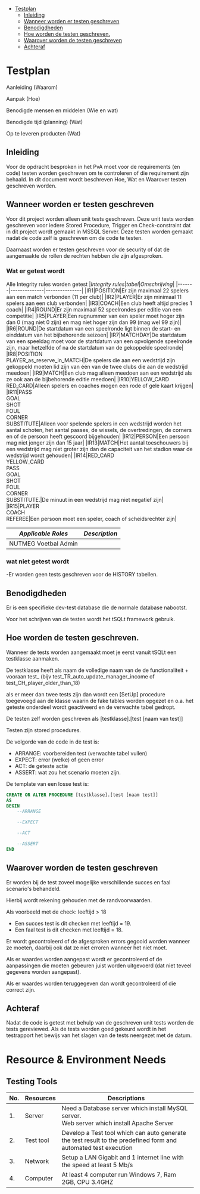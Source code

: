 - [Testplan](#testplan)
	- [Inleiding](#inleiding)
	- [Wanneer worden er testen geschreven](#wanneer-worden-er-testen-geschreven)
	- [Benodigdheden](#benodigdheden)
	- [Hoe worden de testen geschreven.](#hoe-worden-de-testen-geschreven)
	- [Waarover worden de testen geschreven](#waarover-worden-de-testen-geschreven)
	- [Achteraf](#achteraf)

# Testplan

Aanleiding (Waarom)

Aanpak (Hoe)

Benodigde mensen en middelen (Wie en wat)

Benodigde tijd (planning) (Wat)

Op te leveren producten (Wat)

## Inleiding

Voor de opdracht besproken in het PvA moet voor de requirements (en code) testen worden geschreven om te controleren of die requirement zijn behaald.
In dit document wordt beschreven Hoe, Wat en Waarover testen geschreven worden.

## Wanneer worden er testen geschreven

Voor dit project worden alleen unit tests geschreven.
Deze unit tests worden geschreven voor iedere Stored Procedure, Trigger en Check-constraint dat in dit project wordt gemaakt in MSSQL Server.
Deze testen worden gemaakt nadat de code zelf is geschreven om de code te testen.

Daarnaast worden er testen geschreven voor de security of dat de aangemaakte de rollen de rechten hebben die zijn afgesproken.

### Wat er getest wordt

Alle Integrity rules worden getest
|*Integrity rules*|*tabel*|*Omschrijving*|
|-------|--------------|---------------|
|IR1|POSITION|Er zijn maximaal 22 spelers aan een match verbonden (11 per club)|
|IR2|PLAYER|Er zijn minimaal 11 spelers aan een club verbonden|
|IR3|COACH|Een club heeft altijd precies 1 coach|
|IR4|ROUND|Er zijn maximaal 52 speelrondes per editie van een competitie|
|IR5|PLAYER|Een rugnummer van een speler moet hoger zijn dan 0 (mag niet 0 zijn) en mag niet hoger zijn dan 99 (mag wel 99 zijn)|
|IR6|ROUND|De startdatum van een speelronde ligt binnen de start- en einddatum van het bijbehorende seizoen|
|IR7|MATCHDAY|De startdatum van een speeldag moet voor de startdatum van een opvolgende speelronde zijn, maar hetzelfde of na de startdatum van de gekoppelde speelronde|
|IR8|POSITION<BR>PLAYER_as_reserve_in_MATCH|De spelers die aan een wedstrijd zijn gekoppeld moeten lid zijn van één van de twee clubs die aan de wedstrijd meedoen|
|IR9|MATCH|Een club mag alleen meedoen aan een wedstrijd als ze ook aan de bijbehorende editie meedoen|
|IR10|YELLOW_CARD<BR>RED_CARD|Alleen spelers en coaches mogen een rode of gele kaart krijgen|
|IR11|PASS<BR>GOAL<BR>SHOT<BR>FOUL<BR>CORNER<BR>SUBSTITUTE|Alleen voor spelende spelers in een wedstrijd worden het aantal schoten, het aantal passes, de wissels, de overtredingen, de corners en of de persoon heeft gescoord bijgehouden|
|IR12|PERSON|Een persoon mag niet jonger zijn dan 15 jaar|
|IR13|MATCH|Het aantal toeschouwers bij een wedstrijd mag niet groter zijn dan de capaciteit van het stadion waar de wedstrijd wordt gehouden|
|IR14|RED_CARD<BR>YELLOW_CARD<BR>PASS<BR>GOAL<BR>SHOT<BR>FOUL<BR>CORNER<BR>SUBSTITUTE.|De minuut in een wedstrijd mag niet negatief zijn|
|IR15|PLAYER<BR>COACH<BR>REFEREE|Een persoon moet een speler, coach of scheidsrechter zijn|

|*Applicable Roles*|*Description*|
|---------------|--------------|
|NUTMEG Voetbal Admin||

### wat niet getest wordt

-Er worden geen tests geschreven voor de HISTORY tabellen.

## Benodigdheden

Er is een specifieke dev-test database die de normale database nabootst.

Voor het schrijven van de testen wordt het tSQLt framework gebruik.

## Hoe worden de testen geschreven.

Wanneer de tests worden aangemaakt moet je eerst vanuit tSQLt een testklasse aanmaken. 

De testklasse heeft als naam de volledige naam van de  de functionaliteit + vooraan test_ (bijv test_TR_auto_update_manager_income of test_CH_player_older_than_18)

als er meer dan twee tests zijn dan wordt een \[SetUp\] procedure toegevoegd aan de klasse waarin de fake tables worden opgezet en o.a. het geteste onderdeel wordt geactiveerd en de verwachte tabel gedropt.

De testen zelf worden geschreven als \[testklasse\].\[test \[naam van test\]\]

Testen zijn stored procedures.

De volgorde van de code in de test is:
- ARRANGE: voorbereiden test (verwachte tabel vullen)
- EXPECT: error (welke) of geen error
- ACT: de geteste actie
- ASSERT: wat zou het scenario moeten zijn.

De template van een losse test is:

```SQL
CREATE OR ALTER PROCEDURE [testklasse].[test [naam test]]
AS
BEGIN
	--ARRANGE

	--EXPECT

	--ACT

	--ASSERT
END
```

## Waarover worden de testen geschreven

Er worden bij de test zoveel mogelijke verschillende succes en faal scenario's behandeld.

Hierbij wordt rekening gehouden met de randvoorwaarden.

Als voorbeeld met de check: leeftijd > 18

- Een succes test is dit checken met leeftijd = 19.
- Een faal test is dit checken met leeftijd = 18.

Er wordt gecontroleerd of de afgesproken errors gegooid worden wanneer ze moeten, daarbij ook dat ze niet erroren wanneer het niet moet.

Als er waardes worden aangepast wordt er gecontroleerd of de aanpassingen die moeten gebeuren juist worden uitgevoerd (dat niet teveel gegevens worden aangepast).

Als er waardes worden teruggegeven dan wordt gecontroleerd of die correct zijn.
## Achteraf

Nadat de code is getest met behulp van de geschreven unit tests worden de tests gereviewed. Als de tests worden goed gekeurd wordt in het testrapport het bewijs van het slagen van de tests neergezet met de datum.

# Resource & Environment Needs
## Testing Tools
|No.|Resources|Descriptions|
|--|--|--|
|1.|Server|Need a Database server which install MySQL server.<br>Web server which install Apache Server|
|2.|Test tool|Develop a Test tool which can auto generate the test result to the predefined form and automated test execution
|3.|Network|Setup a LAN Gigabit and 1 internet line with the speed at least 5 Mb/s
|4.|Computer|At least 4 computer run Windows 7, Ram 2GB, CPU 3.4GHZ

